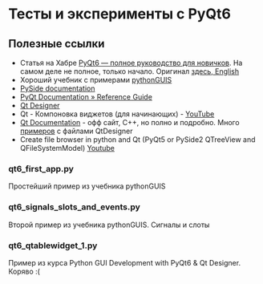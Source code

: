 # Тесты и эксперименты с PyQt6

## Полезные ссылки

* Статья на Хабре [PyQt6 — полное руководство для новичков](https://habr.com/ru/company/skillfactory/blog/599599/). На самом деле не полное, только начало. Оригинал [здесь, English](https://www.pythonguis.com/tutorials/pyqt6-creating-your-first-window/) 
* Хороший учебник с примерами [pythonGUIS](https://www.pythonguis.com/pyqt6/)
* [PySide documentation](https://srinikom.github.io/pyside-docs/)
* [PyQt Documentation » Reference Guide](https://www.riverbankcomputing.com/static/Docs/PyQt6/index.html)
* [Qt Designer](https://www.pythontutorial.net/pyqt/qt-designer/)
* Qt - Компоновка виджетов (для начинающих) - [YouTube](https://www.youtube.com/watch?v=42njZF8DoKk)
* [Qt Documentation](https://doc.qt.io/qt-6/classes.html) - офф сайт, C++, но полно и подробно. Много [примеров](https://doc.qt.io/qt-6/qtexamplesandtutorials.html) с файлами QtDesigner
* Create file browser in python and Qt (PyQt5 or PySide2 QTreeView and QFileSystemModel) [Youtube](https://www.youtube.com/watch?v=4PkPezdpO90)

### qt6_first_app.py
Простейший пример из учебника pythonGUIS

### qt6_signals_slots_and_events.py
Второй пример из учебника pythonGUIS. Сигналы и слоты

### qt6_qtablewidget_1.py
Пример из курса Python GUI Development with PyQt6 & Qt Designer. Коряво :(
